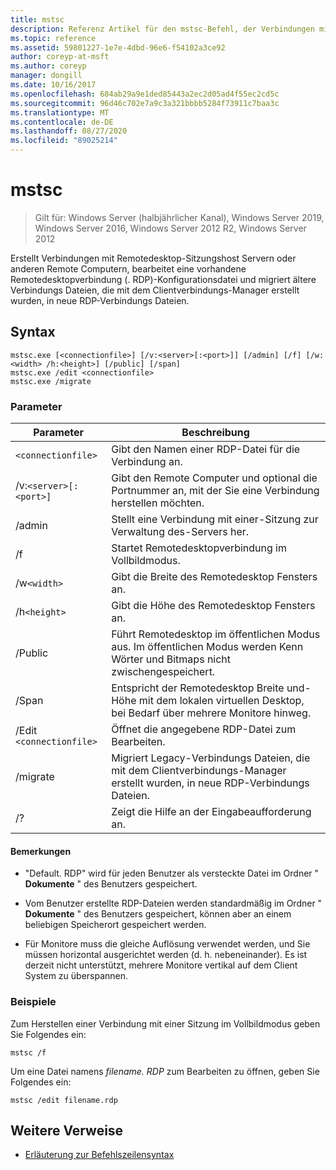 ```yaml
---
title: mstsc
description: Referenz Artikel für den mstsc-Befehl, der Verbindungen mit Remotedesktop-Sitzungshost Servern oder anderen Remote Computern erstellt, eine vorhandene Remotedesktopverbindung (RDP-Konfigurationsdatei) bearbeitet und ältere Verbindungs Dateien, die mit dem Clientverbindungs-Manager erstellt wurden, in neue RDP-Verbindungs Dateien migriert.
ms.topic: reference
ms.assetid: 59801227-1e7e-4dbd-96e6-f54102a3ce92
author: coreyp-at-msft
ms.author: coreyp
manager: dongill
ms.date: 10/16/2017
ms.openlocfilehash: 684ab29a9e1ded85443a2ec2d05ad4f55ec2cd5c
ms.sourcegitcommit: 96d46c702e7a9c3a321bbbb5284f73911c7baa3c
ms.translationtype: MT
ms.contentlocale: de-DE
ms.lasthandoff: 08/27/2020
ms.locfileid: "89025214"
---
```

# <a name="mstsc"></a>mstsc

> Gilt für: Windows Server (halbjährlicher Kanal), Windows Server 2019, Windows Server 2016, Windows Server 2012 R2, Windows Server 2012

Erstellt Verbindungen mit Remotedesktop-Sitzungshost Servern oder anderen Remote Computern, bearbeitet eine vorhandene Remotedesktopverbindung (. RDP)-Konfigurationsdatei und migriert ältere Verbindungs Dateien, die mit dem Clientverbindungs-Manager erstellt wurden, in neue RDP-Verbindungs Dateien.

## <a name="syntax"></a>Syntax

```
mstsc.exe [<connectionfile>] [/v:<server>[:<port>]] [/admin] [/f] [/w:<width> /h:<height>] [/public] [/span]
mstsc.exe /edit <connectionfile>
mstsc.exe /migrate
```

### <a name="parameters"></a>Parameter

| Parameter | Beschreibung |
| --------- | ------------|
| `<connectionfile>` | Gibt den Namen einer RDP-Datei für die Verbindung an. |
| /v:`<server>[:<port>]` | Gibt den Remote Computer und optional die Portnummer an, mit der Sie eine Verbindung herstellen möchten. |
| /admin | Stellt eine Verbindung mit einer-Sitzung zur Verwaltung des-Servers her. |
| /f | Startet Remotedesktopverbindung im Vollbildmodus. |
| /w`<width>` | Gibt die Breite des Remotedesktop Fensters an. |
| /h`<height>` | Gibt die Höhe des Remotedesktop Fensters an. |
| /Public | Führt Remotedesktop im öffentlichen Modus aus. Im öffentlichen Modus werden Kenn Wörter und Bitmaps nicht zwischengespeichert. |
| /Span | Entspricht der Remotedesktop Breite und-Höhe mit dem lokalen virtuellen Desktop, bei Bedarf über mehrere Monitore hinweg. |
| /Edit `<connectionfile>` | Öffnet die angegebene RDP-Datei zum Bearbeiten. |
| /migrate | Migriert Legacy-Verbindungs Dateien, die mit dem Clientverbindungs-Manager erstellt wurden, in neue RDP-Verbindungs Dateien. |
| /? | Zeigt die Hilfe an der Eingabeaufforderung an. |

#### <a name="remarks"></a>Bemerkungen

- "Default. RDP" wird für jeden Benutzer als versteckte Datei im Ordner " **Dokumente** " des Benutzers gespeichert.

- Vom Benutzer erstellte RDP-Dateien werden standardmäßig im Ordner " **Dokumente** " des Benutzers gespeichert, können aber an einem beliebigen Speicherort gespeichert werden.

- Für Monitore muss die gleiche Auflösung verwendet werden, und Sie müssen horizontal ausgerichtet werden (d. h. nebeneinander). Es ist derzeit nicht unterstützt, mehrere Monitore vertikal auf dem Client System zu überspannen.

### <a name="examples"></a>Beispiele

Zum Herstellen einer Verbindung mit einer Sitzung im Vollbildmodus geben Sie Folgendes ein:

```
mstsc /f
```

Um eine Datei namens *filename. RDP* zum Bearbeiten zu öffnen, geben Sie Folgendes ein:

```
mstsc /edit filename.rdp
```

## <a name="additional-references"></a>Weitere Verweise

- [Erläuterung zur Befehlszeilensyntax](command-line-syntax-key.md)

